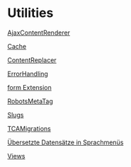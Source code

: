 Utilities
=========

[AjaxContentRenderer](AjaxContentRenderer/Index.md)

[Cache](Cache/Index.md)

[ContentReplacer](ContentReplacer/Index.md)

[ErrorHandling](ErrorHandling/Index.md)

[form Extension](Forms/Index.md)

[RobotsMetaTag](RobotsMetaTag/Index.md)

[Slugs](Slugs/Index.md)

[TCAMigrations](TCAMigrations/Index.md)

[Übersetzte Datensätze in Sprachmenüs](TranslatedRecords/Index.md)

[Views](Views/Index.md)
